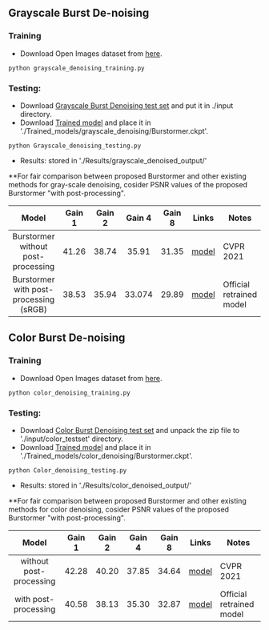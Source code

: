 ## Grayscale Burst De-noising

### Training
- Download Open Images dataset from [here](https://storage.googleapis.com/openimages/web/download.html).
```
python grayscale_denoising_training.py
```
### Testing:
- Download [Grayscale Burst Denoising test set](https://drive.google.com/file/d/1UptBXV4f56wMDpS365ydhZkej6ABTFq1/view) and put it in ./input directory.
- Download [Trained model](https://mbzuaiac-my.sharepoint.com/:u:/g/personal/akshay_dudhane_mbzuai_ac_ae/Eb_GplW22rNAkgVssAF_qEYBo_BDN5uBmvmfFjPeHNYSGg?e=t7XThQ) and place it in './Trained_models/grayscale_denoising/Burstormer.ckpt'.
        
```
python Grayscale_denoising_testing.py
```
- Results: stored in './Results/grayscale_denoised_output/'

**For fair comparison between proposed Burstormer and other existing methods for gray-scale denoising, cosider PSNR values of the proposed Burstormer "with post-processing".

|          Model         |  Gain 1 | Gain 2 | Gain 4 | Gain 8 |                                            Links                                            | Notes                    |
|:----------------------:|:-----:|:-------:|:-----:|:-----:|:-------------------------------------------------------------------------------------------:|--------------------------|
| Burstormer without post-processing | 41.26 | 38.74   | 35.91 | 31.35 |[model](https://mbzuaiac-my.sharepoint.com/:f:/g/personal/akshay_dudhane_mbzuai_ac_ae/EiwCbKwSLThGkrupaTFIj8EBOl47lNIsodjfJvv2hEtIeg?e=acHhkN) | CVPR 2021 |
| Burstormer with post-processing (sRGB) | 38.53 | 35.94   | 33.074 | 29.89 |[model](https://mbzuaiac-my.sharepoint.com/:f:/g/personal/akshay_dudhane_mbzuai_ac_ae/EiwCbKwSLThGkrupaTFIj8EBOl47lNIsodjfJvv2hEtIeg?e=acHhkN) | Official retrained model |

## Color Burst De-noising

### Training
- Download Open Images dataset from [here](https://storage.googleapis.com/openimages/web/download.html).
```
python color_denoising_training.py
```
### Testing:
- Download [Color Burst Denoising test set](https://drive.google.com/file/d/1rXmauXa_AW8ZrNiD2QPrbmxcIOfsiONE/view) and unpack the zip file to './input/color_testset' directory.
- Download [Trained model](https://mbzuaiac-my.sharepoint.com/:u:/g/personal/akshay_dudhane_mbzuai_ac_ae/EcdoWz61ptpInH59dQNc7nsB6OcIMioZkHSDGUZBwgcpjw?e=1RJwIp) and place it in './Trained_models/color_denoising/Burstormer.ckpt'.
        
```
python Color_denoising_testing.py
```
- Results: stored in './Results/color_denoised_output/'


**For fair comparison between proposed Burstormer and other existing methods for color denoising, cosider PSNR values of the proposed Burstormer "with post-processing".

|          Model         |  Gain 1 | Gain 2 | Gain 4 | Gain 8 |                                            Links                                            | Notes                    |
|:----------------------:|:-----:|:-------:|:-----:|:-----:|:-------------------------------------------------------------------------------------------:|--------------------------|
| without post-processing | 42.28 | 40.20   | 37.85 | 34.64 |[model](https://mbzuaiac-my.sharepoint.com/:u:/g/personal/akshay_dudhane_mbzuai_ac_ae/EQo14XRVKslHkNVvd-yWRRMBRufDhOjsx3LB_uECWDcMnA?e=OpdVGQ) | CVPR 2021 |
| with post-processing | 40.58 | 38.13   | 35.30 | 32.87 |[model](https://mbzuaiac-my.sharepoint.com/:u:/g/personal/akshay_dudhane_mbzuai_ac_ae/EQo14XRVKslHkNVvd-yWRRMBRufDhOjsx3LB_uECWDcMnA?e=OpdVGQ) | Official retrained model |
